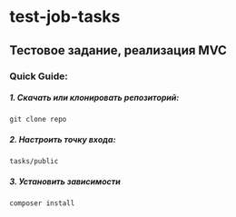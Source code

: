# test-job-tasks

## Тестовое задание, реализация MVC

### Quick Guide:

##### 1. Скачать или клонировать репозиторий:
```
git clone repo
```

##### 2. Настроить точку входа: 
```
tasks/public
```

##### 3. Установить зависимости
```
composer install
```


